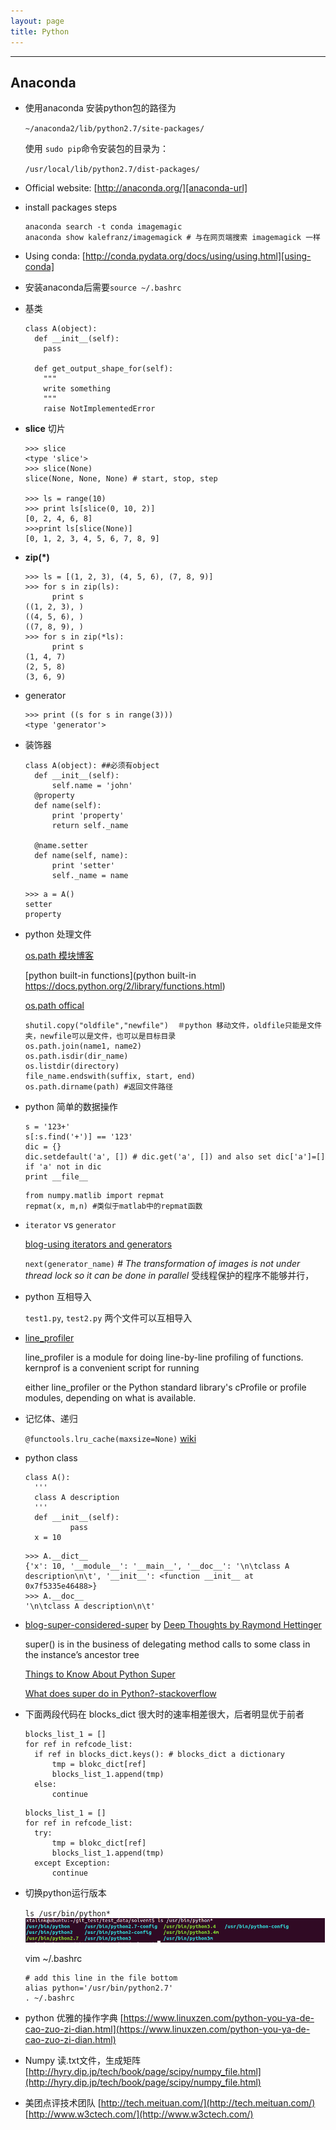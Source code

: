 ```yaml
---
layout: page
title: Python
---
```

---

## Anaconda

* 使用anaconda 安装python包的路径为

  `~/anaconda2/lib/python2.7/site-packages/`

  使用 `sudo pip`命令安装包的目录为：

  `/usr/local/lib/python2.7/dist-packages/`

* Official website: [http://anaconda.org/][anaconda-url]

* install packages steps

  ```
  anaconda search -t conda imagemagic
  anaconda show kalefranz/imagemagick # 与在网页端搜索 imagemagick 一样
  ```

* Using conda:
[http://conda.pydata.org/docs/using/using.html][using-conda]

* 安装anaconda后需要`source ~/.bashrc`

[anaconda-url]: http://anaconda.org/
[using-conda]: http://conda.pydata.org/docs/using/using.html

* 基类

  ```
  class A(object):
    def __init__(self):
      pass

    def get_output_shape_for(self):
      """
      write something
      """
      raise NotImplementedError
  ```

* **slice** 切片

  ```
  >>> slice
  <type 'slice'>
  >>> slice(None)
  slice(None, None, None) # start, stop, step

  >>> ls = range(10)
  >>> print ls[slice(0, 10, 2)]
  [0, 2, 4, 6, 8]
  >>>print ls[slice(None)]
  [0, 1, 2, 3, 4, 5, 6, 7, 8, 9]
  ```

* **zip(*)**

  ```
  >>> ls = [(1, 2, 3), (4, 5, 6), (7, 8, 9)]
  >>> for s in zip(ls):
        print s
  ((1, 2, 3), )
  ((4, 5, 6), )
  ((7, 8, 9), )
  >>> for s in zip(*ls):
        print s
  (1, 4, 7)
  (2, 5, 8)
  (3, 6, 9)
  ```

* generator

  ```
  >>> print ((s for s in range(3)))
  <type 'generator'>
  ```

* 装饰器

  ```
  class A(object): ##必须有object
    def __init__(self):
        self.name = 'john'
    @property
    def name(self):
        print 'property'
        return self._name

    @name.setter
    def name(self, name):
        print 'setter'
        self._name = name
  ```

  ```
  >>> a = A()
  setter
  property
  ```

* python 处理文件

  [os.path 模块博客](http://www.cnblogs.com/dkblog/archive/2011/03/25/1995537.html)

  [python built-in functions](python built-in
https://docs.python.org/2/library/functions.html)

  [os.path offical](https://docs.python.org/2/library/os.path.html)

  ```
  shutil.copy("oldfile","newfile")  ＃python 移动文件，oldfile只能是文件夹，newfile可以是文件，也可以是目标目录
  os.path.join(name1, name2)
  os.path.isdir(dir_name)
  os.listdir(directory)
  file_name.endswith(suffix, start, end)
  os.path.dirname(path) #返回文件路径
  ```

* python 简单的数据操作

  ```
  s = '123+'
  s[:s.find('+')] == '123'
  dic = {}
  dic.setdefault('a', []) # dic.get('a', []) and also set dic['a']=[] if 'a' not in dic
  print __file__
  ```

  ```
  from numpy.matlib import repmat
  repmat(x, m,n) #类似于matlab中的repmat函数
  ```

* `iterator` vs `generator`

  [blog-using iterators and generators](http://anandology.com/blog/using-iterators-and-generators/)

  `next(generator_name)`
  *# The transformation of images is not under thread lock so it can be done in parallel* 受线程保护的程序不能够并行，

* python 互相导入

  `test1.py`, `test2.py`  两个文件可以互相导入

* [line_profiler](https://github.com/rkern/line_profiler#frequently-asked-questions)
  
  line_profiler is a module for doing line-by-line profiling of functions. kernprof is a convenient script for running 
  
  either line_profiler or the Python standard library's cProfile or profile modules, depending on what is available.

* 记忆体、递归
  
  `@functools.lru_cache(maxsize=None)`
  [wiki](https://en.wikipedia.org/wiki/Memoization)

* python class
  
  ```
  class A():
    '''
    class A description
    '''
    def __init__(self):
            pass
    x = 10
  ```
  
  ```    
  >>> A.__dict__
  {'x': 10, '__module__': '__main__', '__doc__': '\n\tclass A description\n\t', '__init__': <function __init__ at 0x7f5335e46488>}
  >>> A.__doc__
  '\n\tclass A description\n\t'
  ```

* [blog-super-considered-super](https://rhettinger.wordpress.com/2011/05/26/super-considered-super/) by [Deep Thoughts by Raymond Hettinger](https://rhettinger.wordpress.com/)

  super() is in the business of delegating method calls to some class in the instance’s ancestor tree
  
  [Things to Know About Python Super](http://www.artima.com/weblogs/viewpost.jsp?thread=236275)
  
  [What does super do in Python?-stackoverflow](http://stackoverflow.com/questions/222877/what-does-super-do-in-python/33469090#33469090)

* 下面两段代码在 blocks_dict 很大时的速率相差很大，后者明显优于前者

  ```
  blocks_list_1 = []
  for ref in refcode_list:
    if ref in blocks_dict.keys(): # blocks_dict a dictionary
        tmp = blokc_dict[ref]
        blocks_list_1.append(tmp)
    else:
        continue
  ```
  ```
  blocks_list_1 = []
  for ref in refcode_list:
    try:
        tmp = blokc_dict[ref]
        blocks_list_1.append(tmp)
    except Exception:
        continue
  ```

* 切换python运行版本

  `ls /usr/bin/python*`
  ![python-versions](/images/cookies/python_versions.png)

  vim ~/.bashrc
  ```
  # add this line in the file bottom
  alias python='/usr/bin/python2.7'
  . ~/.bashrc
  ```

* python 优雅的操作字典
  [https://www.linuxzen.com/python-you-ya-de-cao-zuo-zi-dian.html](https://www.linuxzen.com/python-you-ya-de-cao-zuo-zi-dian.html)

* Numpy 读.txt文件，生成矩阵
[http://hyry.dip.jp/tech/book/page/scipy/numpy_file.html](http://hyry.dip.jp/tech/book/page/scipy/numpy_file.html)


* 美团点评技术团队
  [http://tech.meituan.com/](http://tech.meituan.com/)
  [http://www.w3ctech.com/](http://www.w3ctech.com/)
